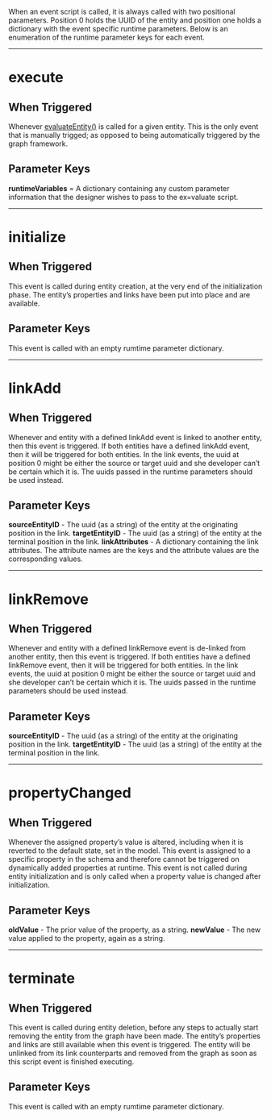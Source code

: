 
When an event script is called, it is always called with two positional parameters.  Position 0 holds the UUID of the entity and position one holds a dictionary with the event specific runtime parameters.  Below is an enumeration of the runtime parameter keys for each event.  


---- 
# execute

## When Triggered
Whenever [evaluateEntity()][1] is called for a given entity.  This is the only event that is manually trigged; as opposed to being automatically triggered by the graph framework.

## Parameter Keys
**runtimeVariables** = A dictionary containing any custom parameter information that the designer wishes to pass to the ex=valuate script.


---- 
# initialize

## When Triggered
This event is called during entity creation, at the very end of the initialization phase.  The entity’s properties and links have been put into place and are available.

## Parameter Keys
This event is called with an empty rumtime parameter dictionary.


---- 
# linkAdd

## When Triggered
Whenever and entity with a defined linkAdd event is linked to another entity, then this event is triggered.  If both entities have a defined linkAdd event, then it will be triggered for both entities.  In the link events, the uuid at position 0 might be either the source or target uuid and she developer can’t be certain which it is.  The uuids passed in the runtime parameters should be used instead.  

## Parameter Keys
**sourceEntityID** - The uuid (as a string) of the entity at the originating position in the link.
**targetEntityID** - The uuid (as a string) of the entity at the terminal position in the link.
**linkAttributes** - A dictionary containing the link attributes.  The attribute names are the keys and the attribute values are the corresponding values.  


---- 
# linkRemove

## When Triggered
Whenever and entity with a defined linkRemove event is de-linked from another entity, then this event is triggered.  If both entities have a defined linkRemove event, then it will be triggered for both entities.  In the link events, the uuid at position 0 might be either the source or target uuid and she developer can’t be certain which it is.  The uuids passed in the runtime parameters should be used instead.  

## Parameter Keys
**sourceEntityID** - The uuid (as a string) of the entity at the originating position in the link.
**targetEntityID** - The uuid (as a string) of the entity at the terminal position in the link.


---- 

# propertyChanged

## When Triggered
Whenever the assigned property’s value is altered, including when it is reverted to the default state, set in the model.  This event is assigned to a specific property in the schema and therefore cannot be triggered on dynamically added properties at runtime.  This event is not called during entity initialization and is only called when a property value is changed after initialization.  

## Parameter Keys
**oldValue** - The prior value of the property, as a string.
**newValue** - The new value applied to the property, again as a string.


---- 
# terminate

## When Triggered
This event is called during entity deletion, before any steps to actually start removing the entity from the graph have been made.  The entity’s properties and links are still available when this event is triggered.  The entity will be unlinked from its link counterparts and removed from the graph as soon as this script event is finished executing.

## Parameter Keys
This event is called with an empty rumtime parameter dictionary.



[1]:	https://github.com/davidhstocker/Graphyne/blob/master/Docs/Graph%20API%20Methods.md#evaluateentity